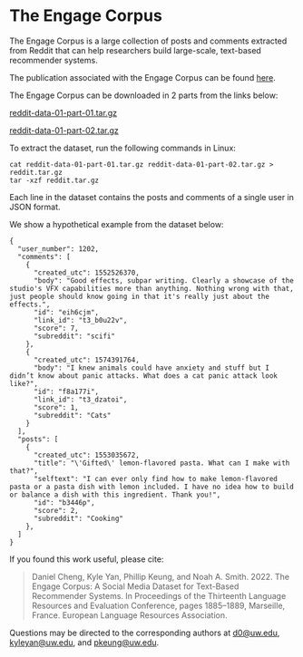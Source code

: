 # The Engage Corpus

The Engage Corpus is a large collection of posts and comments extracted from Reddit that can help researchers build large-scale, text-based recommender systems.

The publication associated with the Engage Corpus can be found [here](https://aclanthology.org/2022.lrec-1.200.pdf).

The Engage Corpus can be downloaded in 2 parts from the links below:

[reddit-data-01-part-01.tar.gz](https://drive.google.com/file/d/1F2SuyRUoC05mkmVNq9dektJpHzW3JkLd/view?usp=sharing)

[reddit-data-01-part-02.tar.gz](https://drive.google.com/file/d/1u81ji7m_McuMkIAA9v4jtAPi4ChKlBcp/view?usp=sharing)

To extract the dataset, run the following commands in Linux:

```
cat reddit-data-01-part-01.tar.gz reddit-data-01-part-02.tar.gz > reddit.tar.gz
tar -xzf reddit.tar.gz
```

Each line in the dataset contains the posts and comments of a single user in JSON format.

We show a hypothetical example from the dataset below:

```
{
  "user_number": 1202,
  "comments": [
    {
      "created_utc": 1552526370,
      "body": "Good effects, subpar writing. Clearly a showcase of the studio's VFX capabilities more than anything. Nothing wrong with that, just people should know going in that it's really just about the effects.",
      "id": "eih6cjm",
      "link_id": "t3_b0u22v",
      "score": 7,
      "subreddit": "scifi"
    },
    {
      "created_utc": 1574391764,
      "body": "I knew animals could have anxiety and stuff but I didn’t know about panic attacks. What does a cat panic attack look like?",
      "id": "f8a177i",
      "link_id": "t3_dzatoi",
      "score": 1,
      "subreddit": "Cats"
    }
  ],
  "posts": [
    {
      "created_utc": 1553035672,
      "title": "\'Gifted\' lemon-flavored pasta. What can I make with that?",
      "selftext": "I can ever only find how to make lemon-flavored pasta or a pasta dish with lemon included. I have no idea how to build or balance a dish with this ingredient. Thank you!",
      "id": "b3446p",
      "score": 2,
      "subreddit": "Cooking"
    },
  ]
}
```

If you found this work useful, please cite:

> Daniel Cheng, Kyle Yan, Phillip Keung, and Noah A. Smith. 2022. The Engage Corpus: A Social Media Dataset for Text-Based Recommender Systems. In Proceedings of the Thirteenth Language Resources and Evaluation Conference, pages 1885–1889, Marseille, France. European Language Resources Association.

Questions may be directed to the corresponding authors at d0@uw.edu, kyleyan@uw.edu, and pkeung@uw.edu.
